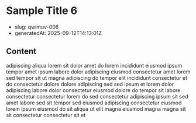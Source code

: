 # Sample Title 6

- slug: qwimuv-006
- generatedAt: 2025-09-12T14:13:01Z

## Content
adipiscing aliqua lorem sit dolor amet do lorem incididunt eiusmod ipsum tempor amet ipsum labore dolor adipiscing eiusmod consectetur amet lorem sed tempor sit ut magna adipiscing do tempor elit incididunt consectetur et do consectetur dolore dolore adipiscing sed sed ipsum et lorem dolor adipiscing labore dolor consectetur eiusmod dolore do tempor sit labore consectetur consectetur lorem do sed consectetur adipiscing ipsum sit sed amet labore sed sit tempor sed eiusmod adipiscing consectetur eiusmod lorem ipsum eiusmod do sit aliqua ut elit magna eiusmod magna magna sit sit consectetur consectetur sit et
